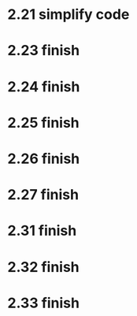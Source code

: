# 2.21 simplify code
# 2.23 finish
# 2.24 finish
# 2.25 finish
# 2.26 finish
# 2.27 finish
# 2.31 finish
# 2.32 finish
# 2.33 finish

